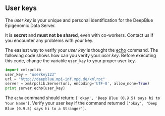 ## User keys
The *user key* is your unique and personal identification for the DeepBlue Epigenomic Data Server.

It is **secret** and **must not be shared**, even with co-workers. Contact us if you encounter any problems with your key.

The easiest way to verify your *user key* is thought the [echo](http://deepblue.mpi-inf.mpg.de/api.html#api-echo) command.
The following code shows how can you verify your *user key*.
Before executing this code, change the variable ```user_key``` to your proper user key.

```python
import xmlrpclib
user_key = "userkey123"
url = "http://deepblue.mpi-inf.mpg.de/xmlrpc"
server = xmlrpclib.Server(url, encoding='UTF-8', allow_none=True)
print server.echo(user_key)
```

The ```echo``` command should return: ```['okay', 'Deep Blue (0.9.5) says hi to Your Name']```.
Verify your user key if the command returned ```['okay', 'Deep Blue (0.9.5) says hi to a Stranger']```.